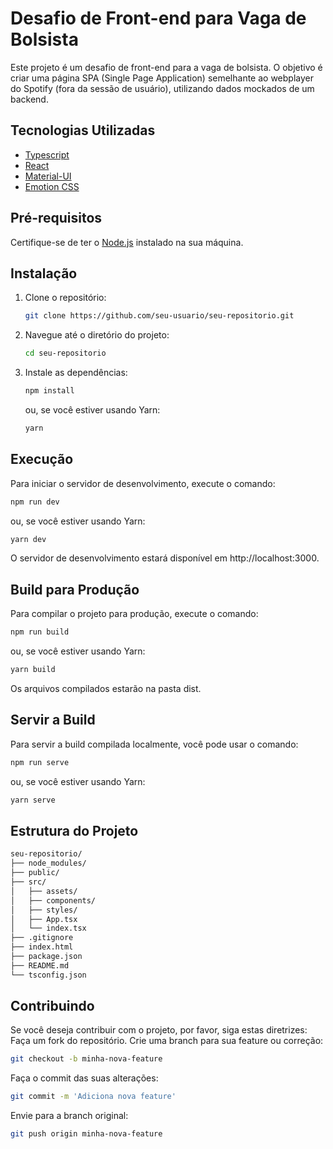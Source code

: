 # Desafio de Front-end para Vaga de Bolsista

Este projeto é um desafio de front-end para a vaga de bolsista. O objetivo é criar uma página SPA (Single Page Application) semelhante ao webplayer do Spotify (fora da sessão de usuário), utilizando dados mockados de um backend.

## Tecnologias Utilizadas

- [Typescript](https://www.typescriptlang.org/)
- [React](https://reactjs.org/)
- [Material-UI](https://mui.com/)
- [Emotion CSS](https://emotion.sh/docs/introduction)

## Pré-requisitos

Certifique-se de ter o [Node.js](https://nodejs.org/) instalado na sua máquina.

## Instalação

1. Clone o repositório:
    ```sh
    git clone https://github.com/seu-usuario/seu-repositorio.git
    ```

2. Navegue até o diretório do projeto:
    ```sh
    cd seu-repositorio
    ```

3. Instale as dependências:
    ```sh
    npm install
    ```
    ou, se você estiver usando Yarn:
    ```sh
    yarn
    ```

## Execução

Para iniciar o servidor de desenvolvimento, execute o comando:

```sh
npm run dev
```
ou, se você estiver usando Yarn:

```sh
yarn dev
```

O servidor de desenvolvimento estará disponível em http://localhost:3000.

## Build para Produção
Para compilar o projeto para produção, execute o comando:

```sh
npm run build
```

ou, se você estiver usando Yarn:

```sh
yarn build
```

Os arquivos compilados estarão na pasta dist.

## Servir a Build
Para servir a build compilada localmente, você pode usar o comando:

```sh
npm run serve
```

ou, se você estiver usando Yarn:

```sh
yarn serve
```

## Estrutura do Projeto

```sh
seu-repositorio/
├── node_modules/
├── public/
├── src/
│   ├── assets/
│   ├── components/
│   ├── styles/
│   ├── App.tsx
│   └── index.tsx
├── .gitignore
├── index.html
├── package.json
├── README.md
└── tsconfig.json
```

## Contribuindo
Se você deseja contribuir com o projeto, por favor, siga estas diretrizes:
Faça um fork do repositório.
Crie uma branch para sua feature ou correção:
```sh
git checkout -b minha-nova-feature
```
Faça o commit das suas alterações:
```sh
git commit -m 'Adiciona nova feature'
```
Envie para a branch original:
```sh
git push origin minha-nova-feature
```
